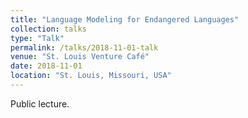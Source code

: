 ```yaml
---
title: "Language Modeling for Endangered Languages"
collection: talks
type: "Talk"
permalink: /talks/2018-11-01-talk
venue: "St. Louis Venture Café"
date: 2018-11-01
location: "St. Louis, Missouri, USA"
---
```


Public lecture.
